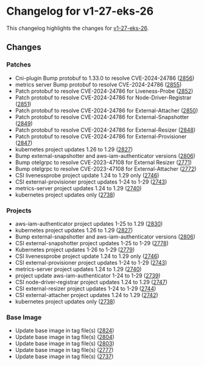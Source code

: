 # Changelog for v1-27-eks-26

This changelog highlights the changes for [v1-27-eks-26](https://github.com/aws/eks-distro/tree/v1-27-eks-26).

## Changes

### Patches
* Cni-plugin Bump protobuf to 1.33.0 to resolve CVE-2024-24786  ([2856](https://github.com/aws/eks-distro/pull/2856))
* metrics server Bump protobuf to resolve CVE-2024-24786 ([2855](https://github.com/aws/eks-distro/pull/2855))
* Patch protobuf to resolve CVE-2024-24786 for Liveness-Probe ([2852](https://github.com/aws/eks-distro/pull/2852))
* Patch protobuf to resolve CVE-2024-24786 for Node-Driver-Registrar ([2851](https://github.com/aws/eks-distro/pull/2851))
* Patch protobuf to resolve CVE-2024-24786 for External-Attacher ([2850](https://github.com/aws/eks-distro/pull/2850))
* Patch protobuf to resolve CVE-2024-24786 for External-Snapshotter ([2849](https://github.com/aws/eks-distro/pull/2849))
* Patch protobuf to resolve CVE-2024-24786 for External-Resizer ([2848](https://github.com/aws/eks-distro/pull/2848))
* Patch protobuf to resolve CVE-2024-24786 for External-Provisioner ([2847](https://github.com/aws/eks-distro/pull/2847))
* kubernetes project updates 1.26 to 1.29 ([2827](https://github.com/aws/eks-distro/pull/2827))
* Bump external-snapshotter and aws-iam-authenticator versions ([2806](https://github.com/aws/eks-distro/pull/2806))
* Bump otelgrpc to resolve CVE-2023-47108 for External Resizer ([2771](https://github.com/aws/eks-distro/pull/2771))
* Bump otelgrpc to resolve CVE-2023-47108 for External-Attacher ([2772](https://github.com/aws/eks-distro/pull/2772))
* CSI livenessprobe project update 1.24 to 1.29 only ([2746](https://github.com/aws/eks-distro/pull/2746))
* CSI external-provisioner project updates 1-24 to 1-29 ([2743](https://github.com/aws/eks-distro/pull/2743))
* metrics-server project updates 1.24 to 1.29 ([2740](https://github.com/aws/eks-distro/pull/2740))
* kubernetes project updates only ([2738](https://github.com/aws/eks-distro/pull/2738))

### Projects
* aws-iam-authenticator project updates 1-25 to 1.29 ([2830](https://github.com/aws/eks-distro/pull/2830))
* kubernetes project updates 1.26 to 1.29 ([2827](https://github.com/aws/eks-distro/pull/2827))
* Bump external-snapshotter and aws-iam-authenticator versions ([2806](https://github.com/aws/eks-distro/pull/2806))
* CSI external-snapshotter project updates 1-25 to 1-29 ([2778](https://github.com/aws/eks-distro/pull/2778))
* Kubernetes project updates 1-26 to 1-29 ([2779](https://github.com/aws/eks-distro/pull/2779))
* CSI livenessprobe project update 1.24 to 1.29 only ([2746](https://github.com/aws/eks-distro/pull/2746))
* CSI external-provisioner project updates 1-24 to 1-29 ([2743](https://github.com/aws/eks-distro/pull/2743))
* metrics-server project updates 1.24 to 1.29 ([2740](https://github.com/aws/eks-distro/pull/2740))
* project update aws-iam-authenticator 1-24 to 1-29 ([2739](https://github.com/aws/eks-distro/pull/2739))
* CSI node-driver-registrar project updates 1.24 to 1.29 ([2747](https://github.com/aws/eks-distro/pull/2747))
* CSI external-resizer project updates 1-24 to 1-29 ([2744](https://github.com/aws/eks-distro/pull/2744))
* CSI external-attacher project updates 1.24 to 1.29 ([2742](https://github.com/aws/eks-distro/pull/2742))
* kubernetes project updates only ([2738](https://github.com/aws/eks-distro/pull/2738))

### Base Image
* Update base image in tag file(s) ([2824](https://github.com/aws/eks-distro/pull/2824))
* Update base image in tag file(s) ([2804](https://github.com/aws/eks-distro/pull/2804))
* Update base image in tag file(s) ([2803](https://github.com/aws/eks-distro/pull/2803))
* Update base image in tag file(s) ([2777](https://github.com/aws/eks-distro/pull/2777))
* Update base image in tag file(s) ([2737](https://github.com/aws/eks-distro/pull/2737))

